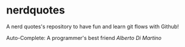 # nerdquotes
A nerd quotes's repository to have fun and learn git flows with Github!

Auto-Complete: A programmer's best friend
*Alberto Di Martino*
